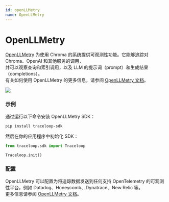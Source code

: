 ```yaml
---
id: openLLMetry
name: OpenLLMetry
---
```


# OpenLLMetry

[OpenLLMetry](https://www.traceloop.com/openllmetry) 为使用 Chroma 的系统提供可观测性功能。它能够追踪对 Chroma、OpenAI 和其他服务的调用，  
并可以观察查询和索引调用，以及 LLM 的提示词（prompt）和生成结果（completions）。  
有关如何使用 OpenLLMetry 的更多信息，请参阅 [OpenLLMetry 文档](https://www.traceloop.com/docs/openllmetry)。

![](/openllmetry.png)

### 示例

通过运行以下命令安装 OpenLLMetry SDK：

```terminal
pip install traceloop-sdk
```

然后在你的应用程序中初始化 SDK：

```python
from traceloop.sdk import Traceloop

Traceloop.init()
```

### 配置

OpenLLMetry 可以配置为将追踪数据发送到任何支持 OpenTelemetry 的可观测性平台，例如 Datadog、Honeycomb、Dynatrace、New Relic 等。  
更多信息请参阅 [OpenLLMetry 文档](https://www.traceloop.com/openllmetry/provider/chroma)。